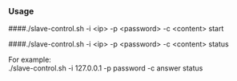 ### Usage
####./slave-control.sh  -i \<ip>  -p \<password> -c \<content> start


####./slave-control.sh  -i \<ip>  -p \<password> -c \<content> status

For example:   
./slave-control.sh -i 127.0.0.1 -p password -c answer status